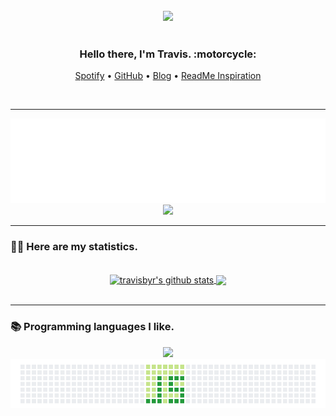 <div align="center">
  <br>
  <!-- <img width="400" src="https://thumbs.gfycat.com/DeepAffectionateBorer-size_restricted.gif"> -->
  <img width="400" src="https://github.com/travisbyr/travisbyr/blob/master/images/piracy.gif">
  <!-- <img width="400" src="https://github.com/travisbyr/travisbyr/blob/master/images/piracyIsACrime.gif"> -->
  <br>
  <br>
  <h3>Hello there, I'm Travis. :motorcycle:</h3>
  <p align="center">
    <a target="_blank" href="#">Spotify</a> •
    <a target="_blank" href="#">GitHub</a> •
    <a target="_blank" href="#">Blog</a> •
    <a target="_blank" href="#">ReadMe Inspiration</a>
  </p>
  <br>
</div>
<!-- <p>Lorem ipsum dolor sit amet, consectetur adipiscing elit. Sed imperdiet dui in orci efficitur, a molestie felis interdum. Phasellus non imperdiet metus. Pellentesque habitant morbi tristique senectus et netus et malesuada fames ac turpis egestas. Phasellus et consequat risus. Sed in leo non odio sollicitudin luctus. Pellentesque eget ipsum facilisis, aliquet dui vitae, scelerisque diam. Sed pulvinar euismod libero, ac consectetur nibh tempus eget. Nam sagittis, lorem nec consectetur imperdiet, sem metus blandit mauris, et blandit est diam vitae sapien.</p> -->
<hr>
<div align="center">
  <img src="https://github.com/travisbyr/andyruwruw/blob/master/example/now-playing.svg">
    <a href="https://andyruwruw-now-playing-spotify-git-master.travisbyr.vercel.app/api/now-playing?open">    
    <img src="https://andyruwruw-now-playing-spotify-git-master.travisbyr.vercel.app/api/now-playing">
  </a>
  <hr>
</div>
<h3>🤘🏻 Here are my statistics.</h3>
<br>
<div align="center">
  <a href="https://github.com/travisbyr/github-readme-stats">
    <img height="170" align="center" src="https://github-readme-stats.vercel.app/api?username=travisbyr&show_icons=true&include_all_commits=true&theme=radical" alt="travisbyr's github stats" />
  </a>
  <a href="https://github.com/travisbyr/github-readme-stats">
    <img height="170" align="center" src="https://github-readme-stats.vercel.app/api/top-langs/?username=travisbyr&layout=compact&theme=radical" />
  </a>
</div>
<br>
<hr>
<h3>📚 Programming languages I like.</h3>

<div align="center">
  <img src="https://camo.githubusercontent.com/7a222a55e119c5abe4d4e21e72066b5cca40f67f/68747470733a2f2f616e64797275777275772e76657263656c2e6170702f6170692f736b696c6c73">
  <img src="https://github.com/travisbyr/travisbyr/blob/master/images/js.png">
</div>
